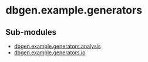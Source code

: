 # dbgen.example.generators

Sub-modules
-----------
* [dbgen.example.generators.analysis](analysis/)
* [dbgen.example.generators.io](io/)
